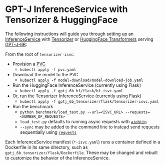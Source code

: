# GPT-J InferenceService with Tensorizer & HuggingFace

The following instructions will guide you through setting up an
[InferenceService](https://docs.coreweave.com/machine-learning-and-ai/inference/online-inference)
with [Tensorizer](https://github.com/coreweave/tensorizer)
or [HuggingFace Transformers](https://huggingface.co/docs/transformers/index)
serving [GPT-J-6B](https://huggingface.co/EleutherAI/gpt-j-6b):

From the root of `tensorizer-isvc`:

- Provision a [PVC](https://kubernetes.io/docs/concepts/storage/persistent-volumes/)
  - `kubectl apply -f pvc.yaml`
- Download the model to the PVC
  - `kubectl apply -f model-download/model-download-job.yaml`
- Run the HuggingFace InferenceService (currently using Flask)
  - `kubectl apply -f gptj_6b_hf/flask/hf-isvc.yaml`
- Or, run the Tensorizer InferenceService (currently using Flask)
  - `kubectl apply -f gptj_6b_tensorizer/flask/tensorizer-isvc.yaml`
- Run the benchmark
  - `python benchmark/load_test.py --url=<ISVC_URL> --requests=<NUMBER_OF_REQUESTS>`
  - `load_test.py` defaults to running async requests with [`aiohttp`](https://pypi.org/project/aiohttp/)
  - `--sync` may be added to the command line to instead send requests sequentially
    using [`requests`](https://pypi.org/project/requests/)

Each InferenceService manifest (`*-isvc.yaml`) runs a container defined
in a Dockerfile in its same directory, such as `gptj_6b_tensorizer/flask/Dockerfile`.
These may be changed and rebuilt to customize the behavior of the InferenceService.
